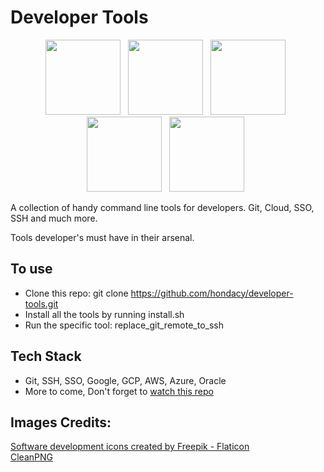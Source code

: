 # Developer Tools
<p align="center">
  <img height="120px" src="https://www.sparity.com/wp-content/uploads/2024/02/AWS-Vs-Azure-vs-GCP-%E2%80%93-Which-one-to-choose-in-2024.webp" /> &nbsp;
  <img height="120px"src="https://upload.wikimedia.org/wikipedia/commons/thumb/e/e0/Git-logo.svg/1024px-Git-logo.svg.png?20160811101906" /> &nbsp;
  <img height="120px" src="https://miro.medium.com/v2/resize:fit:1400/format:webp/1*BpICwEN_WhS-MjXa5aQSmA.png" /> &nbsp;
  <img height="120px" src="https://banner2.cleanpng.com/20180417/ksq/avfow56e6.webp" /> &nbsp;
  <img height="120px" src="https://cdn-icons-png.flaticon.com/512/10169/10169718.png" /> &nbsp;

</p>

A collection of handy command line tools for developers. Git, Cloud, SSO, SSH and much more.

Tools developer's must have in their arsenal.

## To use
- Clone this repo: git clone https://github.com/hondacy/developer-tools.git
- Install all the tools by running install.sh
- Run the specific tool: replace_git_remote_to_ssh

## Tech Stack
 - Git, SSH, SSO, Google, GCP, AWS, Azure, Oracle
 - More to come, Don't forget to [watch this repo](https://github.com/hondacy/developer-tools/subscription)
 

## Images Credits:
<a href="https://www.flaticon.com/free-icons/software-development" title="software development icons">Software development icons created by Freepik - Flaticon</a><br>
<a href="https://www.cleanpng.com/" title="CleanPNG">CleanPNG</a><br>